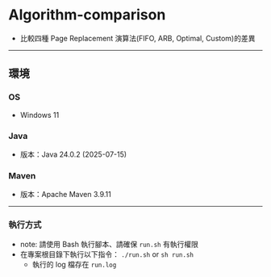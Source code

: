 # Algorithm-comparison
- 比較四種 Page Replacement 演算法(FIFO, ARB, Optimal, Custom)的差異

---
## 環境

### OS
- Windows 11

### Java
- 版本：Java 24.0.2 (2025-07-15)

### Maven
- 版本：Apache Maven 3.9.11


---
### 執行方式
- note: 請使用 Bash 執行腳本、請確保 `run.sh` 有執行權限
- 在專案根目錄下執行以下指令：
`./run.sh` or `sh run.sh`
    - 執行的 log 檔存在 `run.log`
